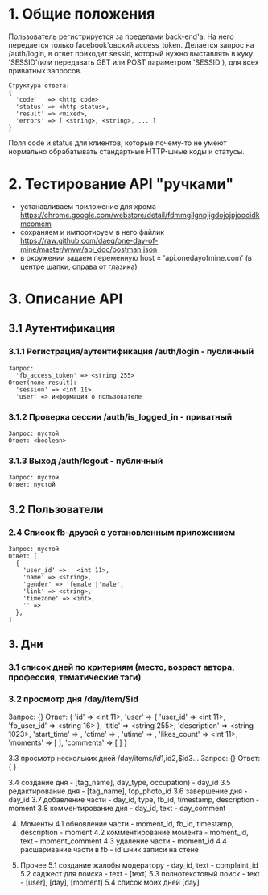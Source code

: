 # 1. Общие положения #

Пользователь регистрируется за пределами back-end'а. На него передается только facebook'овский access_token. 
Делается запрос на /auth/login, в ответ приходит sessid, который нужно выставлять в куку 
'SESSID'(или передавать GET или POST параметром 'SESSID'), для всех приватных запросов.

    Структура ответа:
    {
      'code'   => <http code>
      'status' => <http status>,
      'result' => <mixed>,
      'errors' => [ <string>, <string>, ... ]
    }

Поля code и status для клиентов, которые почему-то не умеют нормально обрабатывать стандартные HTTP-шные коды и статусы.

# 2. Тестирование API "ручками" #
  * устанавливаем приложение для хрома https://chrome.google.com/webstore/detail/fdmmgilgnpjigdojojpjoooidkmcomcm
  * сохраняем и импортируем в него файлик https://raw.github.com/daeq/one-day-of-mine/master/www/api_doc/postman.json
  * в окружении задаем переменную host = 'api.onedayofmine.com' (в центре шапки, справа от глазика)

# 3. Описание API #

## 3.1 Аутентификация  ##

### 3.1.1 Регистрация/аутентификация /auth/login - публичный ###

    Запрос:
      'fb_access_token' => <string 255>
    Ответ(поле result):
      'session' => <int 11>
      'user' => информация о пользователе

### 3.1.2 Проверка сессии /auth/is_logged_in - приватный ###
    Запрос: пустой
    Ответ: <boolean>

### 3.1.3 Выход /auth/logout - публичный ###
    Запрос: пустой
    Ответ: пустой


## 3.2 Пользователи ##


### 2.4 Список fb-друзей с установленным приложением ###
    Запрос: пустой
    Ответ: [
      {
        'user_id' =>   <int 11>,
        'name' => <string>,
        'gender' => 'female'|'male',
        'link' => <string>,
        'timezone' => <int>,
        '' =>
      },
    ]


## 3. Дни ##

### 3.1 список дней по критериям (место, возраст автора, профессия, тематические тэги) ###

### 3.2 просмотр дня /day/item/$id ###
Запрос: {}
Ответ: {    'id' => <int 11>,   'user' => {     'user_id' => <int 11>,     'fb_user_id' => <string 16>   },      'title' => <string 255>,   'description' => <string 1023>,   'start_time' => <timestamp>,   'ctime' => <timestamp>,   'utime' => <timestamp>,   'likes_count' => <int 11>,   'moments' => [   ],   'comments' => [   ] }

3.3 просмотр нескольких дней /day/items/$id1,$id2,$id3...
Запрос: {}
Ответ: {
}

3.4 создание дня  - [tag_name], day_type, occupation) - day_id
3.5 редактирование дня - [tag_name], top_photo_id
3.6 завершение дня - day_id
3.7 добавление части  - day_id, type, fb_id, timestamp, description - moment
3.8 комментирование дня - day_id, text - day_comment

4. Моменты
4.1 обновление части - moment_id, fb_id, timestamp, description - moment
4.2 комментирование момента - moment_id, text - moment_comment
4.3 удаление части  - moment_id
4.4 расшаривание части в fb - id'шник записи на стене

5. Прочее
5.1 создание жалобы модератору - day_id, text - complaint_id
5.2 саджест для поиска - text - [text]
5.3 полнотекстовый поиск - text - [user], [day], [moment]
5.4 список моих дней [day]